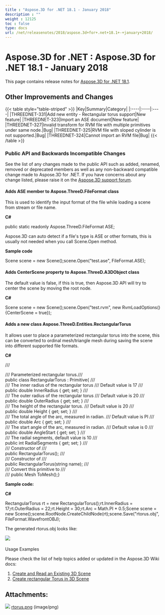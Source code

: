 ```yaml
---
title : "Aspose.3D for .NET 18.1 - January 2018" 
description : "" 
weight : 12125 
toc : false
type: docs
url: /net/releasenotes/2018/aspose.3d+for+.net+18.1+-+january+2018/
---
```


# Aspose.3D for .NET : Aspose.3D for .NET 18.1 - January 2018


This page contains release notes for [Aspose.3D for .NET 18.1](https://www.nuget.org/packages/Aspose.3D/18.1.0).

## Other Improvements and Changes

{{< table style="table-striped" >}}
|Key|Summary|Category|
|:----|:----|:----|
|THREEDNET-331|Add new entity - Rectangular torus support|New feature|
|THREEDNET-323|Import an ASE document|New feature|
|THREEDNET-327|Invalid transform for RVM file with multiple primitives under same node.|Bug|
|THREEDNET-325|RVM file with sloped cylinder is not supported.|Bug|
|THREEDNET-324|Cannot import an RVM file|Bug|
{{< /table >}}

### Public API and Backwards Incompatible Changes

See the list of any changes made to the public API such as added, renamed, removed or deprecated members as well as any non-backward compatible change made to Aspose.3D for .NET. If you have concerns about any change listed, please raise it on the [Aspose.3D support forum](http://www.aspose.com/community/forums/aspose.3d-product-family/535/showforum.aspx).

#### Adds ASE member to Aspose.ThreeD.FileFormat class

This is used to identify the input format of the file while loading a scene from stream or file name.

**C#**

public static readonly Aspose.ThreeD.FileFormat ASE;

Aspose.3D can auto detect if a file's type is ASE or other formats, this is usually not needed when you call Scene.Open method.

**Sample code**

Scene scene = new Scene();scene.Open("test.ase", FileFormat.ASE);

#### Adds CenterScene property to Aspose.ThreeD.A3DObject class

The default value is false, if this is true, then Aspose.3D API will try to center the scene by moving the root node.

**C#**

Scene scene = new Scene();scene.Open("test.rvm", new RvmLoadOptions() {CenterScene = true});

#### Adds a new class Aspose.ThreeD.Entities.RectangularTorus

It allows user to place a parameterized rectangular torus into the scene, this can be converted to ordinal mesh/triangle mesh during saving the scene into different supported file formats.

**C#**

/// <summary>/// Parameterized rectangular torus./// </summary>public class RectangularTorus : Primitive{    /// <summary>    /// The inner radius of the rectangular torus    /// Default value is 17    /// </summary>    public double InnerRadius { get; set; }    /// <summary>    /// The outer radius of the rectangular torus    /// Default value is 20    /// </summary>    public double OuterRadius { get; set; }    /// <summary>    /// The height of the rectangular torus.    /// Default value is 20    /// </summary>    public double Height { get; set; }    /// <summary>    /// The total angle of the arc, measured in radian.    /// Default value is PI    /// </summary>    public double Arc { get; set; }    /// <summary>    /// The start angle of the arc, measured in radian.    /// Default value is 0    /// </summary>    public double AngleStart { get; set; }    /// <summary>    /// The radial segments, default value is 10    /// </summary>    public int RadialSegments { get; set; }    /// <summary>    /// Constructor of <see cref="RectangularTorus"/>    /// </summary>    public RectangularTorus();    /// <summary>    /// Constructor of <see cref="RectangularTorus"/>    /// </summary>    public RectangularTorus(string name);    /// <summary>    /// Convert this primitive to <see cref="Mesh"/>    /// </summary>    /// <returns></returns>    public Mesh ToMesh();}

**Sample code:**

**C#**

RectangularTorus rt = new RectangularTorus();rt.InnerRadius = 17;rt.OuterRadius = 22;rt.Height = 30;rt.Arc = Math.PI \* 0.5;Scene scene = new Scene();scene.RootNode.CreateChildNode(rt);scene.Save("rtorus.obj", FileFormat.WavefrontOBJ);

The generated rtorus.obj looks like:

![](https://docs2.aspose.com/3d/net/attachments/61539005/61767705.png)

####   
Usage Examples

Please check the list of help topics added or updated in the Aspose.3D Wiki docs:

1.  [Create and Read an Existing 3D Scene](https://docs2.aspose.com/3d/net/developerguide/cr-ld-sv/create+and+read+an+existing+3d+scene)
2.  [Create rectangular Torus in 3D Scene](https://docs2.aspose.com/3d/net/developerguide/3dobjects/create+rectangular+torus+in+3d+scene)

## Attachments:

![](https://docs2.aspose.com/3d/net/images/icons/bullet_blue.gif) [rtorus.png](https://docs2.aspose.com/3d/net/attachments/61539005/61767705.png) (image/png)  

